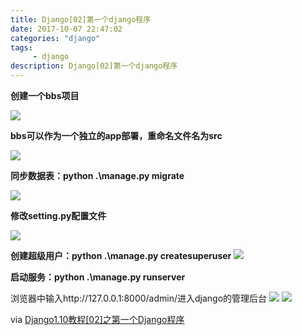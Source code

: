 ```yaml
---
title: Django[02]第一个django程序
date: 2017-10-07 22:47:02 
categories: "django" 
tags: 
     - django
description: Django[02]第一个django程序
---
```

**创建一个bbs项目**

![](https://i.imgur.com/2KEqYgu.png)

**bbs可以作为一个独立的app部署，重命名文件名为src**

![](https://i.imgur.com/1hJclPe.png)

**同步数据表：python .\manage.py migrate**

![](https://i.imgur.com/jxOPiG9.png)

**修改setting.py配置文件**

![](https://i.imgur.com/Z75TCOq.png)

**创建超级用户：python .\manage.py createsuperuser**
![](https://i.imgur.com/XSlVyFQ.png)



**启动服务：python .\manage.py runserver**

浏览器中输入http://127.0.0.1:8000/admin/进入django的管理后台
![](https://i.imgur.com/DjTCMZc.png)
![](https://i.imgur.com/XQF0M6q.png)


via [Django1.10教程[02]之第一个Django程序](http://v.youku.com/v_show/id_XMTg3NDg4MDEzMg==.html?spm=a2h0j.8191423.playlist_content.5!3~5~5~A&&f=28961906&from=y1.2-3.4.3)

